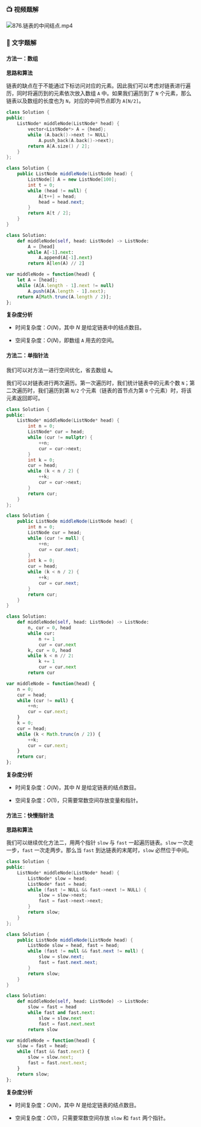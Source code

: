 ### 📺 视频题解  
![876.链表的中间结点.mp4](6544e31e-367a-448b-92ec-566484b68874)

### 📖 文字题解
#### 方法一：数组

**思路和算法**

链表的缺点在于不能通过下标访问对应的元素。因此我们可以考虑对链表进行遍历，同时将遍历到的元素依次放入数组 `A` 中。如果我们遍历到了 `N` 个元素，那么链表以及数组的长度也为 `N`，对应的中间节点即为 `A[N/2]`。

```C++ [sol1-C++]
class Solution {
public:
    ListNode* middleNode(ListNode* head) {
        vector<ListNode*> A = {head};
        while (A.back()->next != NULL)
            A.push_back(A.back()->next);
        return A[A.size() / 2];
    }
};
```
```Java [sol1-Java]
class Solution {
    public ListNode middleNode(ListNode head) {
        ListNode[] A = new ListNode[100];
        int t = 0;
        while (head != null) {
            A[t++] = head;
            head = head.next;
        }
        return A[t / 2];
    }
}
```
```Python [sol1-Python3]
class Solution:
    def middleNode(self, head: ListNode) -> ListNode:
        A = [head]
        while A[-1].next:
            A.append(A[-1].next)
        return A[len(A) // 2]
```
```JavaScript [sol1-JavaScript]
var middleNode = function(head) {
    let A = [head];
    while (A[A.length - 1].next != null)
        A.push(A[A.length - 1].next);
    return A[Math.trunc(A.length / 2)];
};
```

**复杂度分析**

- 时间复杂度：$O(N)$，其中 $N$ 是给定链表中的结点数目。

- 空间复杂度：$O(N)$，即数组 `A` 用去的空间。

#### 方法二：单指针法

我们可以对方法一进行空间优化，省去数组 `A`。

我们可以对链表进行两次遍历。第一次遍历时，我们统计链表中的元素个数 `N`；第二次遍历时，我们遍历到第 `N/2` 个元素（链表的首节点为第 `0` 个元素）时，将该元素返回即可。

```C++ [sol2-C++]
class Solution {
public:
    ListNode* middleNode(ListNode* head) {
        int n = 0;
        ListNode* cur = head;
        while (cur != nullptr) {
            ++n;
            cur = cur->next;
        }
        int k = 0;
        cur = head;
        while (k < n / 2) {
            ++k;
            cur = cur->next;
        }
        return cur;
    }
};
```
```Java [sol2-Java]
class Solution {
    public ListNode middleNode(ListNode head) {
        int n = 0;
        ListNode cur = head;
        while (cur != null) {
            ++n;
            cur = cur.next;
        }
        int k = 0;
        cur = head;
        while (k < n / 2) {
            ++k;
            cur = cur.next;
        }
        return cur;
    }
}
```
```Python [sol2-Python3]
class Solution:
    def middleNode(self, head: ListNode) -> ListNode:
        n, cur = 0, head
        while cur:
            n += 1
            cur = cur.next
        k, cur = 0, head
        while k < n // 2:
            k += 1
            cur = cur.next
        return cur
```
```JavaScript [sol2-JavaScript]
var middleNode = function(head) {
    n = 0;
    cur = head;
    while (cur != null) {
        ++n;
        cur = cur.next;
    }
    k = 0;
    cur = head;
    while (k < Math.trunc(n / 2)) {
        ++k;
        cur = cur.next;
    }
    return cur;
};
```

**复杂度分析**

- 时间复杂度：$O(N)$，其中 $N$ 是给定链表的结点数目。

- 空间复杂度：$O(1)$，只需要常数空间存放变量和指针。

#### 方法三：快慢指针法

**思路和算法**

我们可以继续优化方法二，用两个指针 `slow` 与 `fast` 一起遍历链表。`slow` 一次走一步，`fast` 一次走两步。那么当 `fast` 到达链表的末尾时，`slow` 必然位于中间。

```C++ [sol3-C++]
class Solution {
public:
    ListNode* middleNode(ListNode* head) {
        ListNode* slow = head;
        ListNode* fast = head;
        while (fast != NULL && fast->next != NULL) {
            slow = slow->next;
            fast = fast->next->next;
        }
        return slow;
    }
};
```
```Java [sol3-Java]
class Solution {
    public ListNode middleNode(ListNode head) {
        ListNode slow = head, fast = head;
        while (fast != null && fast.next != null) {
            slow = slow.next;
            fast = fast.next.next;
        }
        return slow;
    }
}
```
```Python [sol3-Python3]
class Solution:
    def middleNode(self, head: ListNode) -> ListNode:
        slow = fast = head
        while fast and fast.next:
            slow = slow.next
            fast = fast.next.next
        return slow
```
```JavaScript [sol3-JavaScript]
var middleNode = function(head) {
    slow = fast = head;
    while (fast && fast.next) {
        slow = slow.next;
        fast = fast.next.next;
    }
    return slow;
};
```

**复杂度分析**

- 时间复杂度：$O(N)$，其中 $N$ 是给定链表的结点数目。

- 空间复杂度：$O(1)$，只需要常数空间存放 `slow` 和 `fast` 两个指针。